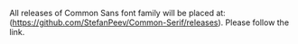 All releases of Common Sans font family will be placed at: 
(https://github.com/StefanPeev/Common-Serif/releases).
Please follow the link.